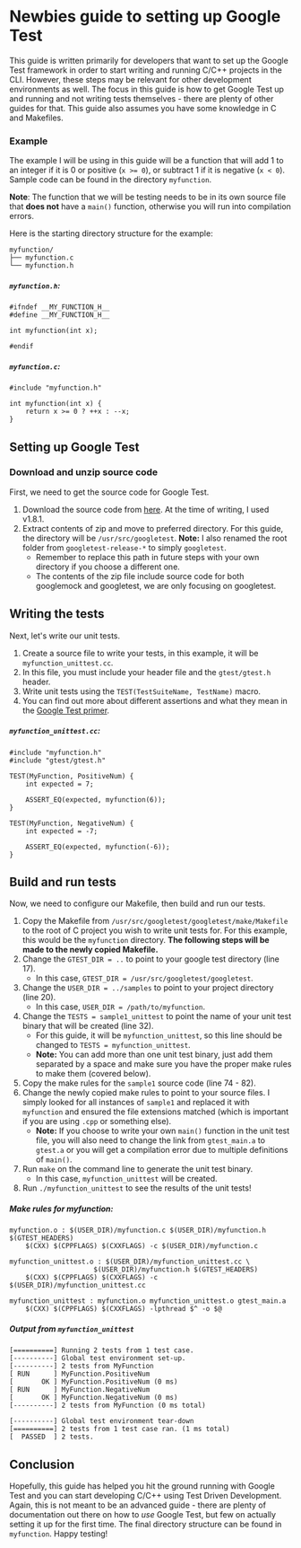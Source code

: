 # Newbies guide to setting up Google Test
This guide is written primarily for developers that want to set up the Google Test framework in order to start writing and running C/C++ projects in the CLI. However, these steps may be relevant for other development environments as well. The focus in this guide is how to get Google Test up and running and not writing tests themselves - there are plenty of other guides for that. This guide also assumes you have some knowledge in C and Makefiles.

### Example
The example I will be using in this guide will be a function that will add 1 to an integer if it is 0 or positive (`x >= 0`), or subtract 1 if it is negative (`x < 0`). Sample code can be found in the directory `myfunction`.

**Note**: The function that we will be testing needs to be in its own source file that **does not** have a `main()` function, otherwise you will run into compilation errors.

Here is the starting directory structure for the example:
```
myfunction/
├── myfunction.c
└── myfunction.h
```

##### `myfunction.h`:
```
#ifndef __MY_FUNCTION_H__
#define __MY_FUNCTION_H__

int myfunction(int x);

#endif
```

##### `myfunction.c`:
```
#include "myfunction.h"

int myfunction(int x) {
    return x >= 0 ? ++x : --x;
}
```

## Setting up Google Test
### Download and unzip source code
First, we need to get the source code for Google Test.
1. Download the source code from [here](https://github.com/google/googletest/releases). At the time of writing, I used v1.8.1.
2. Extract contents of zip and move to preferred directory. For this guide, the directory will be `/usr/src/googletest`. **Note:** I also renamed the root folder from `googletest-release-*` to simply `googletest`.
    * Remember to replace this path in future steps with your own directory if you choose a different one.
    * The contents of the zip file include source code for both googlemock and googletest, we are only focusing on googletest.

## Writing the tests
Next, let's write our unit tests.
1. Create a source file to write your tests, in this example, it will be `myfunction_unittest.cc`.
2. In this file, you must include your header file and the `gtest/gtest.h` header.
3. Write unit tests using the `TEST(TestSuiteName, TestName)` macro.
4. You can find out more about different assertions and what they mean in the [Google Test primer](https://github.com/google/googletest/blob/master/googletest/docs/primer.md).

##### `myfunction_unittest.cc`:
```
#include "myfunction.h"
#include "gtest/gtest.h"

TEST(MyFunction, PositiveNum) {
    int expected = 7;

    ASSERT_EQ(expected, myfunction(6));
}

TEST(MyFunction, NegativeNum) {
    int expected = -7;

    ASSERT_EQ(expected, myfunction(-6));
}
```

## Build and run tests
Now, we need to configure our Makefile, then build and run our tests.
1. Copy the Makefile from `/usr/src/googletest/googletest/make/Makefile` to the root of C project you wish to write unit tests for. For this example, this would be the `myfunction` directory. **The following steps will be made to the newly copied Makefile.**
2. Change the `GTEST_DIR = ..` to point to your google test directory (line 17).
    * In this case, `GTEST_DIR = /usr/src/googletest/googletest`.
3. Change the `USER_DIR = ../samples` to point to your project directory (line 20).
    * In this case, `USER_DIR = /path/to/myfunction`.
4. Change the `TESTS = sample1_unittest` to point the name of your unit test binary that will be created (line 32).
    * For this guide, it will be `myfunction_unittest`, so this line should be changed to `TESTS = myfunction_unittest`.
    * **Note:** You can add more than one unit test binary, just add them separated by a space and make sure you have the proper make rules to make them (covered below).
5. Copy the make rules for the `sample1` source code (line 74 - 82).
6. Change the newly copied make rules to point to your source files. I simply looked for all instances of `sample1` and replaced it with `myfunction` and ensured the file extensions matched (which is important if you are using `.cpp` or something else).
    * **Note:** If you choose to write your own `main()` function in the unit test file, you will also need to change the link from `gtest_main.a` to `gtest.a` or you will get a compilation error due to multiple definitions of `main()`.
7. Run `make` on the command line to generate the unit test binary.
    * In this case, `myfunction_unittest` will be created.
8. Run `./myfunction_unittest` to see the results of the unit tests!

##### Make rules for myfunction:
```
myfunction.o : $(USER_DIR)/myfunction.c $(USER_DIR)/myfunction.h $(GTEST_HEADERS)
    $(CXX) $(CPPFLAGS) $(CXXFLAGS) -c $(USER_DIR)/myfunction.c

myfunction_unittest.o : $(USER_DIR)/myfunction_unittest.cc \
                     $(USER_DIR)/myfunction.h $(GTEST_HEADERS)
    $(CXX) $(CPPFLAGS) $(CXXFLAGS) -c $(USER_DIR)/myfunction_unittest.cc

myfunction_unittest : myfunction.o myfunction_unittest.o gtest_main.a
    $(CXX) $(CPPFLAGS) $(CXXFLAGS) -lpthread $^ -o $@
```

##### Output from `myfunction_unittest`
```
[==========] Running 2 tests from 1 test case.
[----------] Global test environment set-up.
[----------] 2 tests from MyFunction
[ RUN      ] MyFunction.PositiveNum
[       OK ] MyFunction.PositiveNum (0 ms)
[ RUN      ] MyFunction.NegativeNum
[       OK ] MyFunction.NegativeNum (0 ms)
[----------] 2 tests from MyFunction (0 ms total)

[----------] Global test environment tear-down
[==========] 2 tests from 1 test case ran. (1 ms total)
[  PASSED  ] 2 tests.
```

## Conclusion
Hopefully, this guide has helped you hit the ground running with Google Test and you can start developing C/C++ using Test Driven Development. Again, this is not meant to be an advanced guide - there are plenty of documentation out there on how to _use_ Google Test, but few on actually setting it up for the first time. The final directory structure can be found in `myfunction`. Happy testing!
